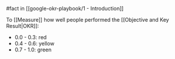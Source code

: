 #fact in [[google-okr-playbook/1 - Introduction]]

To [[Measure]] how well people performed the [[Objective and Key Result|OKR]]:

- 0.0 - 0.3: red
- 0.4 - 0.6: yellow
- 0.7 - 1.0: green